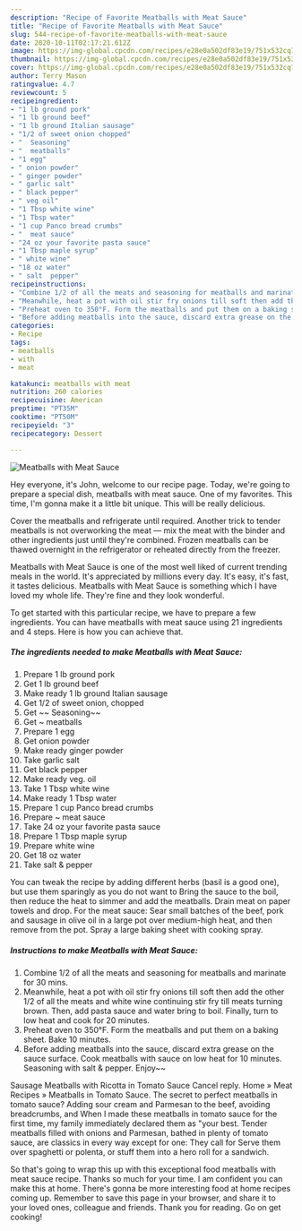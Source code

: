 ```yaml
---
description: "Recipe of Favorite Meatballs with Meat Sauce"
title: "Recipe of Favorite Meatballs with Meat Sauce"
slug: 544-recipe-of-favorite-meatballs-with-meat-sauce
date: 2020-10-11T02:17:21.612Z
image: https://img-global.cpcdn.com/recipes/e28e0a502df83e19/751x532cq70/meatballs-with-meat-sauce-recipe-main-photo.jpg
thumbnail: https://img-global.cpcdn.com/recipes/e28e0a502df83e19/751x532cq70/meatballs-with-meat-sauce-recipe-main-photo.jpg
cover: https://img-global.cpcdn.com/recipes/e28e0a502df83e19/751x532cq70/meatballs-with-meat-sauce-recipe-main-photo.jpg
author: Terry Mason
ratingvalue: 4.7
reviewcount: 5
recipeingredient:
- "1 lb ground pork"
- "1 lb ground beef"
- "1 lb ground Italian sausage"
- "1/2 of sweet onion chopped"
- "  Seasoning"
- "  meatballs"
- "1 egg"
- " onion powder"
- " ginger powder"
- " garlic salt"
- " black pepper"
- " veg oil"
- "1 Tbsp white wine"
- "1 Tbsp water"
- "1 cup Panco bread crumbs"
- "  meat sauce"
- "24 oz your favorite pasta sauce"
- "1 Tbsp maple syrup"
- " white wine"
- "18 oz water"
- " salt  pepper"
recipeinstructions:
- "Combine 1/2 of all the meats and seasoning for meatballs and marinate for 30 mins."
- "Meanwhile, heat a pot with oil stir fry onions till soft then add the other 1/2 of all the meats and white wine continuing stir fry till meats turning brown. Then, add pasta sauce and water bring to boil. Finally, turn to low heat and cook for 20 minutes."
- "Preheat oven to 350°F. Form the meatballs and put them on a baking sheet. Bake 10 minutes."
- "Before adding meatballs into the sauce, discard extra grease on the sauce surface. Cook meatballs with sauce on low heat for 10 minutes. Seasoning with salt &amp; pepper. Enjoy~~"
categories:
- Recipe
tags:
- meatballs
- with
- meat

katakunci: meatballs with meat 
nutrition: 260 calories
recipecuisine: American
preptime: "PT35M"
cooktime: "PT50M"
recipeyield: "3"
recipecategory: Dessert

---
```



![Meatballs with Meat Sauce](https://img-global.cpcdn.com/recipes/e28e0a502df83e19/751x532cq70/meatballs-with-meat-sauce-recipe-main-photo.jpg)

Hey everyone, it's John, welcome to our recipe page. Today, we're going to prepare a special dish, meatballs with meat sauce. One of my favorites. This time, I'm gonna make it a little bit unique. This will be really delicious.

Cover the meatballs and refrigerate until required. Another trick to tender meatballs is not overworking the meat — mix the meat with the binder and other ingredients just until they&#39;re combined. Frozen meatballs can be thawed overnight in the refrigerator or reheated directly from the freezer.

Meatballs with Meat Sauce is one of the most well liked of current trending meals in the world. It's appreciated by millions every day. It's easy, it's fast, it tastes delicious. Meatballs with Meat Sauce is something which I have loved my whole life. They're fine and they look wonderful.


To get started with this particular recipe, we have to prepare a few ingredients. You can have meatballs with meat sauce using 21 ingredients and 4 steps. Here is how you can achieve that.

<!--inarticleads1-->

##### The ingredients needed to make Meatballs with Meat Sauce:

1. Prepare 1 lb ground pork
1. Get 1 lb ground beef
1. Make ready 1 lb ground Italian sausage
1. Get 1/2 of sweet onion, chopped
1. Get  ~~ Seasoning~~
1. Get  ~ meatballs
1. Prepare 1 egg
1. Get  onion powder
1. Make ready  ginger powder
1. Take  garlic salt
1. Get  black pepper
1. Make ready  veg. oil
1. Take 1 Tbsp white wine
1. Make ready 1 Tbsp water
1. Prepare 1 cup Panco bread crumbs
1. Prepare  ~ meat sauce
1. Take 24 oz your favorite pasta sauce
1. Prepare 1 Tbsp maple syrup
1. Prepare  white wine
1. Get 18 oz water
1. Take  salt &amp; pepper


You can tweak the recipe by adding different herbs (basil is a good one), but use them sparingly as you do not want to Bring the sauce to the boil, then reduce the heat to simmer and add the meatballs. Drain meat on paper towels and drop. For the meat sauce: Sear small batches of the beef, pork and sausage in olive oil in a large pot over medium-high heat, and then remove from the pot. Spray a large baking sheet with cooking spray. 

<!--inarticleads2-->

##### Instructions to make Meatballs with Meat Sauce:

1. Combine 1/2 of all the meats and seasoning for meatballs and marinate for 30 mins.
1. Meanwhile, heat a pot with oil stir fry onions till soft then add the other 1/2 of all the meats and white wine continuing stir fry till meats turning brown. Then, add pasta sauce and water bring to boil. Finally, turn to low heat and cook for 20 minutes.
1. Preheat oven to 350°F. Form the meatballs and put them on a baking sheet. Bake 10 minutes.
1. Before adding meatballs into the sauce, discard extra grease on the sauce surface. Cook meatballs with sauce on low heat for 10 minutes. Seasoning with salt &amp; pepper. Enjoy~~


Sausage Meatballs with Ricotta in Tomato Sauce Cancel reply. Home » Meat Recipes » Meatballs in Tomato Sauce. The secret to perfect meatballs in tomato sauce? Adding sour cream and Parmesan to the beef, avoiding breadcrumbs, and When I made these meatballs in tomato sauce for the first time, my family immediately declared them as &#34;your best. Tender meatballs filled with onions and Parmesan, bathed in plenty of tomato sauce, are classics in every way except for one: They call for Serve them over spaghetti or polenta, or stuff them into a hero roll for a sandwich. 

So that's going to wrap this up with this exceptional food meatballs with meat sauce recipe. Thanks so much for your time. I am confident you can make this at home. There's gonna be more interesting food at home recipes coming up. Remember to save this page in your browser, and share it to your loved ones, colleague and friends. Thank you for reading. Go on get cooking!
